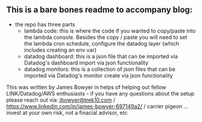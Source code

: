 ## This is a bare bones readme to accompany blog: 

* the repo has three parts
    *  lambda code: this is where the code if you wanted to copy/paste into the lambda console. Besides the copy / paste you will need to set the lambda cron schedule, configure the datadog layer (which includes creating an env var)
    *  datadog dashboard: this is a json file that can be imported via Datadog's dashboard import via json functionality
    *  datadog monitors: this is a collection of json files that can be imported via Datadog's monitor create via json functionality
  
  
This was written by James Bowyer in helps of helping out fellow LINK/Datadog/AWS enthusiasts - if you have any questions about the setup please reach out via: jbowyer@trek10.com / https://www.linkedin.com/in/james-bowyer-697149a2/ / carrier pigeon ... invest at your own risk, not a finacial advisor, etc 